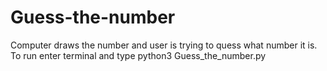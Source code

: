 # Guess-the-number
Computer draws the number and user is trying to quess what number it is.                
To run enter terminal and type python3 Guess_the_number.py
